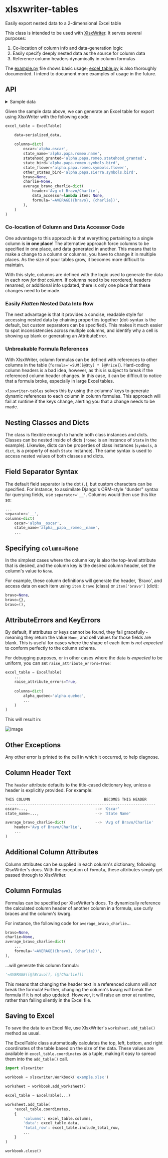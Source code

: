 # xlsxwriter-tables
Easily export nested data to a 2-dimensional Excel table

This class is intended to be used with [XlsxWriter](https://xlsxwriter.readthedocs.io/working_with_tables.html). It serves several purposes:

1. Co-location of column info and data-generation logic
2. Easily specify deeply nested data as the source for column data
3. Reference column headers dynamically in column formulas

The [example.py](example.py) file shows basic usage; [excel_table.py](excel_table.py) is also thoroughly documented. I intend to document more examples of usage in the future.

## API

<details>
    <summary>Sample data</summary>

    ``` py
    serialized_data = [
        {
            'alpha': {
                'oscar': True,
                'papa': {
                    'romeo': State(
                        name='Alabama', 
                        statehood_granted=date(1819, 12, 14),
                        symbols={
                            'bird': 'Yellowhammer',
                            'flower': 'Camellia',
                        },
                    ),
                    'sierra': State(
                        name='Georgia', 
                        statehood_granted=date(1788, 1, 2),
                        symbols={
                            'bird': 'Brown Thrasher',
                            'flower': 'Cherokee Rose',
                        },
                    ),
                }
            },
            'bravo': 22,
            'charlie': 4,
        },
        {
            'alpha': {
                'oscar': False,
                'papa': {
                    'romeo': State(
                        name='Minnesota', 
                        statehood_granted=date(1858, 5, 11),
                        symbols={
                            'bird': 'Common Loon',
                            'flower': 'Ladys Slipper',
                        },
                    ),
                    'sierra': State(
                        name='Wisconsin', 
                        statehood_granted=date(1848, 5, 29),
                        symbols={
                            'bird': 'Robin',
                            'flower': 'Wood Violet',
                        },
                    ),
                }
            },
            'bravo': 32,
            'charlie': 30,
        },
        {
            'alpha': {
                'oscar': None,
                'papa': {
                    'romeo': State(
                        name='Maryland', 
                        statehood_granted=date(1776, 7, 4),
                        symbols={
                            'bird': 'Baltimore Oriole',
                            'flower': 'Black-Eyed Susan',
                        },
                    ),
                    'sierra': State(
                        name='Virginia', 
                        statehood_granted=date(1788, 6, 25),
                        symbols={
                            'bird': 'Cardinal',
                            'flower': 'Flowering Dogwood',
                        },
                    ),
                }
            },
            'bravo': 7,
            'charlie': 10,
        },
    ]
    ```
    
</details>

Given the sample data above, we can generate an Excel table for export using XlsxWriter with the following code:

``` py
excel_table = ExcelTable(

    data=serialized_data,
    
    columns=dict(
        oscar='alpha.oscar',
        state_name='alpha.papa.romeo.name',
        statehood_granted='alpha.papa.romeo.statehood_granted',
        state_bird='alpha.papa.romeo.symbols.bird',
        state_flower='alpha.papa.romeo.symbols.flower',
        other_states_bird='alpha.papa.sierra.symbols.bird',
        bravo=None,
        charlie=None,
        average_bravo_charlie=dict(
            header='Avg of Bravo/Charlie',
            data_accessor=lambda item: None,
            formula='=AVERAGE({bravo}, {charlie})',
        ),
    )
)
```

### Co-location of Column and Data Accessor Code

One advantage to this approach is that everything pertaining to a single column is **in one place**! The alternative approach force columns to be specified in one place, and data generated in another. This means that to make a change to a column or columns, you have to change it in multiple places. As the size of your tables grow, it becomes more difficult to maintain.

With this style, columns are defined with the logic used to generate the data in each row _for that column_. If columns need to be reordered, headers renamed, or additional info updated, there is only one place that these changes need to be made.

### Easily _Flatten_ Nested Data Into Row

The next advantage is that it provides a concise, readable style for accessing nested data by chaining properties together (dot-syntax is the default, but custom separators can be specified). This makes it much easier to spot inconsistencies across multiple columns, and identify why a cell is showing up blank or generating an AttributeError.

### Unbreakable Formula References

With XlsxWriter, column formulas can be defined with references to other columns in the table (`formula='=SUM([@Qty] * [@Price]`). Hard-coding column headers is a bad idea, however, as this is subject to break if the referenced column header changes. In this case, it can be difficult to notice that a formula broke, especially in large Excel tables.

`xlsxwriter-tables` solves this by using the columns' keys to generate dynamic references to each column in column formulas. This approach will fail at runtime if the keys change, alerting you that a change needs to be made.

## Nesting Classes and Dicts

The class is flexible enough to handle both class instances and dicts. Classes can be nested inside of dicts (`romeo` is an instance of `State` in the example). Likewise, dicts can be properties of class instances (`symbols`, a `dict`, is a property of each `State` instance). The same syntax is used to access nested values of both classes and dicts.

## Field Separator Syntax

The default field separator is the dot (`.`), but custom characters can be specified. For instance, to assimilate Django's ORM-style "dunder" syntax for querying fields, use `separator='__'`. Columns would then use this like so:

``` py
...
separator='__',
columns=dict(
    oscar='alpha__oscar',
    state_name='alpha__papa__romeo__name',
    ...
```

## Specifying `column=None`

In the simplest cases where the column key is also the top-level attribute that is desired, and the column key is the desired column header, set the column's value to `None`.

For example, these column definitions will generate the header, 'Bravo', and access data on each item using `item.bravo` (class) or `item['bravo']` (dict):

``` py
bravo=None,
bravo={},
bravo=(),
```

## AttributeErrors and KeyErrors
By default, if attributes or keys cannot be found, they fail gracefully - meaning they return the value `None`, and cell values for those fields are blank. This is useful for cases where the shape of each item _is not expected_ to conform perfectly to the column schema.

For debugging purposes, or in other cases where the data _is expected_ to be uniform, you can set `raise_attribute_errors=True`:

``` py
excel_table = ExcelTable(
    ...
    raise_attribute_errors=True,
    
    columns=dict(
        alpha_quebec='alpha.quebec',
        ...
    )
)
```

This will result in:

![image](https://user-images.githubusercontent.com/36553266/148541356-d94f8a70-d972-46db-bea5-296539b791bb.png)



## Other Exceptions
Any other error is printed to the cell in which it occurred, to help diagnose.

## Column Header Text

The `header` attribute defaults to the title-cased dictionary key, unless a header is explicitly provided. For example:

``` py
THIS COLUMN                                 BECOMES THIS HEADER
-------------------------------------------------------------------
oscar=...,                              --> 'Oscar'
state_name=...,                         --> 'State Name'

average_bravo_charlie=dict(             --> 'Avg of Bravo/Charlie'
    header='Avg of Bravo/Charlie',
    ...
)
```

## Additional Column Attributes

Column attributes can be supplied in each column's dictionary, following XlsxWriter's docs. With the exception of `formula`, these attributes simply get passed through to XlsxWriter.

## Column Formulas

Formulas can be specified per XlsxWriter's docs. To dynamically reference the calculated column header of another column in a formula, use curly braces and the column's kwarg.

For instance, the following code for `average_bravo_charlie`...

``` py
bravo=None,
charlie=None,
average_bravo_charlie=dict(
    ...
    formula='=AVERAGE({bravo}, {charlie})',
),
```

...will generate this column formula:

``` py
'=AVERAGE([@[Bravo]], [@[Charlie]])
```

This means that changing the header text in a referenced column will _not_ break the formula! Further, changing the column's kwarg _will_ break the formula if it is not also updated. However, it will raise an error at runtime, rather than failing silently in the Excel file.

## Saving to Excel

To save the data to an Excel file, use XlsxWriter's `worksheet.add_table()` method as usual.

The ExcelTable class automatically calculates the top, left, bottom, and right coordinates of the table based on the size of the data. These values are available in `excel_table.coordinates` as a tuple, making it easy to spread them into the `add_table()` call.

``` py
import xlsxwriter

workbook = xlsxwriter.Workbook('example.xlsx')

worksheet = workbook.add_worksheet()

excel_table = ExcelTable(...)

worksheet.add_table(
    *excel_table.coordinates,
    {
        'columns': excel_table.columns,
        'data': excel_table.data,
        'total_row': excel_table.include_total_row,
        ...
    }
)

workbook.close()
```
